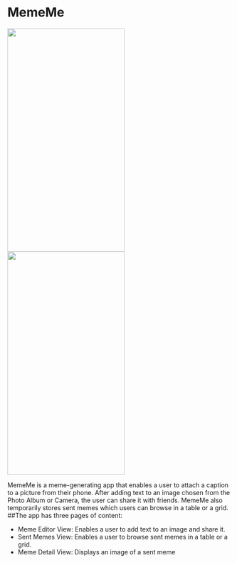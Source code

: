 # MemeMe
<img src="http://i.imgur.com/DdOh8Ss.jpg" width="263" height="500"> <img src="http://i.imgur.com/I5DthVQ.jpg" width="263" height="500">

MemeMe is a meme-generating app that enables a user to attach a caption to a picture from their phone. After adding text to an image chosen from the Photo Album or Camera, the user can share it with friends. MemeMe also temporarily stores sent memes which users can browse in a table or a grid.
##The app has three pages of content:
* Meme Editor View: Enables a user to add text to an image and share it. 
* Sent Memes View: Enables a user to browse sent memes in a table or a grid.
* Meme Detail View: Displays an image of a sent meme


